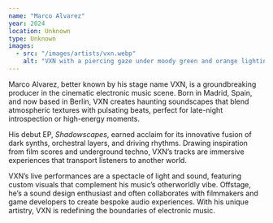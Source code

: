 ```yaml
---
name: "Marco Alvarez"
year: 2024
location: Unknown
type: Unknown
images: 
  - src: "/images/artists/vxn.webp"
    alt: "VXN with a piercing gaze under moody green and orange lighting, exuding mystery and intensity"
---
```


Marco Alvarez, better known by his stage name VXN, is a groundbreaking producer in the cinematic electronic music scene. Born in Madrid, Spain, and now based in Berlin, VXN creates haunting soundscapes that blend atmospheric textures with pulsating beats, perfect for late-night introspection or high-energy moments.

His debut EP, *Shadowscapes*, earned acclaim for its innovative fusion of dark synths, orchestral layers, and driving rhythms. Drawing inspiration from film scores and underground techno, VXN’s tracks are immersive experiences that transport listeners to another world.

VXN’s live performances are a spectacle of light and sound, featuring custom visuals that complement his music’s otherworldly vibe. Offstage, he’s a sound design enthusiast and often collaborates with filmmakers and game developers to create bespoke audio experiences. With his unique artistry, VXN is redefining the boundaries of electronic music.
